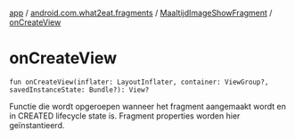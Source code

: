 [app](../../index.md) / [android.com.what2eat.fragments](../index.md) / [MaaltijdImageShowFragment](index.md) / [onCreateView](./on-create-view.md)

# onCreateView

`fun onCreateView(inflater: LayoutInflater, container: ViewGroup?, savedInstanceState: Bundle?): View?`

Functie die wordt opgeroepen wanneer het fragment aangemaakt wordt en in CREATED lifecycle state is.
Fragment properties worden hier geïnstantieerd.


